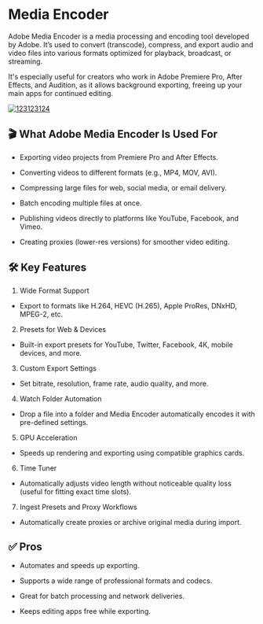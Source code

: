# Media Encoder
Adobe Media Encoder is a media processing and encoding tool developed by Adobe. It’s used to convert (transcode), compress, and export audio and video files into various formats optimized for playback, broadcast, or streaming.

It's especially useful for creators who work in Adobe Premiere Pro, After Effects, and Audition, as it allows background exporting, freeing up your main apps for continued editing.

[![123123124](https://github.com/user-attachments/assets/b0b2982c-d280-465e-90c7-0d7573ad76c4)](https://y.gy/mediaaa-encode)

## 🎬 What Adobe Media Encoder Is Used For
- Exporting video projects from Premiere Pro and After Effects.

- Converting videos to different formats (e.g., MP4, MOV, AVI).

- Compressing large files for web, social media, or email delivery.

- Batch encoding multiple files at once.

- Publishing videos directly to platforms like YouTube, Facebook, and Vimeo.

- Creating proxies (lower-res versions) for smoother video editing.
## 🛠️ Key Features
1. Wide Format Support

- Export to formats like H.264, HEVC (H.265), Apple ProRes, DNxHD, MPEG-2, etc.

2. Presets for Web & Devices

- Built-in export presets for YouTube, Twitter, Facebook, 4K, mobile devices, and more.

3. Custom Export Settings

- Set bitrate, resolution, frame rate, audio quality, and more.

4. Watch Folder Automation

- Drop a file into a folder and Media Encoder automatically encodes it with pre-defined settings.

5. GPU Acceleration

- Speeds up rendering and exporting using compatible graphics cards.

6. Time Tuner

- Automatically adjusts video length without noticeable quality loss (useful for fitting exact time slots).

7. Ingest Presets and Proxy Workflows

- Automatically create proxies or archive original media during import.
## ✅ Pros
- Automates and speeds up exporting.

- Supports a wide range of professional formats and codecs.

- Great for batch processing and network deliveries.

- Keeps editing apps free while exporting.
